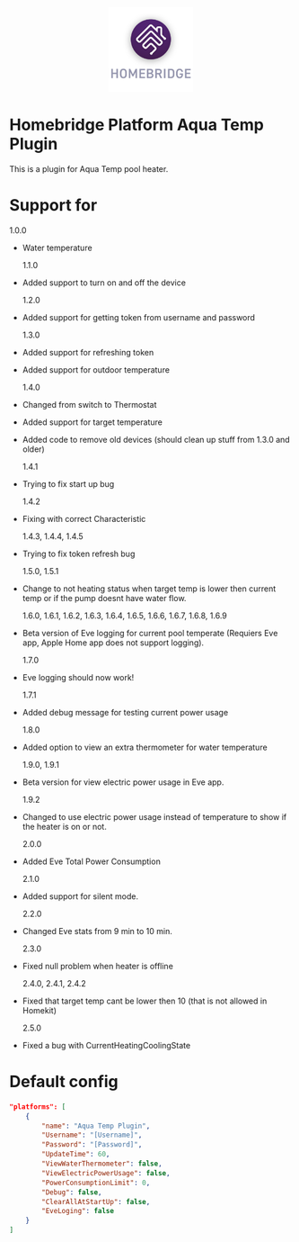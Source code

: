 <p align="center">
<img alt="Home Bridge logotype" src="https://github.com/homebridge/branding/raw/master/logos/homebridge-wordmark-logo-vertical.png" width="150">
</p>

# Homebridge Platform Aqua Temp Plugin

This is a plugin for Aqua Temp pool heater.

# Support for

1.0.0

- Water temperature

  1.1.0

- Added support to turn on and off the device

  1.2.0

- Added support for getting token from username and password

  1.3.0

- Added support for refreshing token
- Added support for outdoor temperature

  1.4.0

- Changed from switch to Thermostat
- Added support for target temperature
- Added code to remove old devices (should clean up stuff from 1.3.0 and older)

  1.4.1

- Trying to fix start up bug

  1.4.2

- Fixing with correct Characteristic

  1.4.3, 1.4.4, 1.4.5

- Trying to fix token refresh bug

  1.5.0, 1.5.1

- Change to not heating status when target temp is lower then current temp or if the pump doesnt have water flow.

  1.6.0, 1.6.1, 1.6.2, 1.6.3, 1.6.4, 1.6.5, 1.6.6, 1.6.7, 1.6.8, 1.6.9

- Beta version of Eve logging for current pool temperate (Requiers Eve app, Apple Home app does not support logging).

  1.7.0

- Eve logging should now work!

  1.7.1

- Added debug message for testing current power usage

  1.8.0

- Added option to view an extra thermometer for water temperature

  1.9.0, 1.9.1

- Beta version for view electric power usage in Eve app.

  1.9.2

- Changed to use electric power usage instead of temperature to show if the heater is on or not.

  2.0.0

- Added Eve Total Power Consumption

  2.1.0

- Added support for silent mode.

  2.2.0

- Changed Eve stats from 9 min to 10 min.

  2.3.0

- Fixed null problem when heater is offline

  2.4.0, 2.4.1, 2.4.2

- Fixed that target temp cant be lower then 10 (that is not allowed in Homekit)

  2.5.0

- Fixed a bug with CurrentHeatingCoolingState


# Default config

```json
"platforms": [
    {
        "name": "Aqua Temp Plugin",
        "Username": "[Username]",
        "Password": "[Password]",
        "UpdateTime": 60,
        "ViewWaterThermometer": false,
        "ViewElectricPowerUsage": false,
        "PowerConsumptionLimit": 0,
        "Debug": false,
        "ClearAllAtStartUp": false,
        "EveLoging": false
    }
]
```
